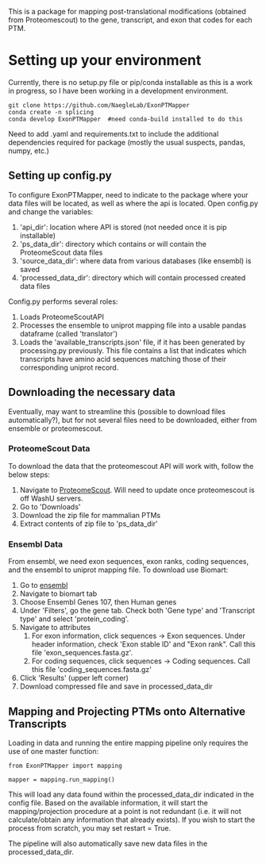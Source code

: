 This is a package for mapping post-translational modifications (obtained from Proteomescout) to the gene, transcript, and exon that codes for each PTM. 

# Setting up your environment

Currently, there is no setup.py file or pip/conda installable as this is a work in progress, so I have been working in a development environment.

```
git clone https://github.com/NaegleLab/ExonPTMapper
conda create -n splicing
conda develop ExonPTMapper  #need conda-build installed to do this
```

Need to add .yaml and requirements.txt to include the additional dependencies required for package (mostly the usual suspects, pandas, numpy, etc.)

## Setting up config.py

To configure ExonPTMapper, need to indicate to the package where your data files will be located, as well as where the api is located. Open config.py and change the variables: 
1. 'api_dir': location where API is stored (not needed once it is pip installable)
2. 'ps_data_dir': directory which contains or will contain the ProteomeScout data files
2. 'source_data_dir': where data from various databases (like ensembl) is saved
3. 'processed_data_dir': directory which will contain processed created data files

Config.py performs several roles:
1. Loads ProteomeScoutAPI
2. Processes the ensemble to uniprot mapping file into a usable pandas dataframe (called 'translator')
3. Loads the 'available_transcripts.json' file, if it has been generated by processing.py previously. This file contains a list that indicates which transcripts have amino acid sequences matching those of their corresponding uniprot record.

## Downloading the necessary data

Eventually, may want to streamline this (possible to download files automatically?), but for not several files need to be downloaded, either from ensemble or proteomescout.

### ProteomeScout Data

To download the data that the proteomescout API will work with, follow the below steps:
1. Navigate to [ProteomeScout](https://proteomescout.wustl.edu/). Will need to update once proteomescout is off WashU servers.
2. Go to 'Downloads'
3. Download the zip file for mammalian PTMs
4. Extract contents of zip file to 'ps_data_dir'

### Ensembl Data

From ensembl, we need exon sequences, exon ranks, coding sequences, and the ensembl to uniprot mapping file. To download use Biomart:

1. Go to [ensembl](https://useast.ensembl.org/index.html)
2. Navigate to biomart tab
3. Choose Ensembl Genes 107, then Human genes
4. Under 'Filters', go the gene tab. Check both 'Gene type' and 'Transcript type' and select 'protein_coding'.
5. Navigate to attributes
	1. For exon information, click sequences -> Exon sequences. Under header information, check 'Exon stable ID' and "Exon rank". Call this file 'exon_sequences.fasta.gz'.
	2. For coding sequences, click sequences -> Coding sequences. Call this file 'coding_sequences.fasta.gz'
6. Click 'Results' (upper left corner)
7. Download compressed file and save in processed_data_dir

## Mapping and Projecting PTMs onto Alternative Transcripts

Loading in data and running the entire mapping pipeline only requires the use of one master function:
```
from ExonPTMapper import mapping

mapper = mapping.run_mapping()
```
This will load any data found within the processed_data_dir indicated in the config file. Based on the available information, it will start the mapping/projection procedure at a point is not redundant (i.e. it will not calculate/obtain any information that already exists). If you wish to start the process from scratch, you may set restart = True.

The pipeline will also automatically save new data files in the processed_data_dir.


